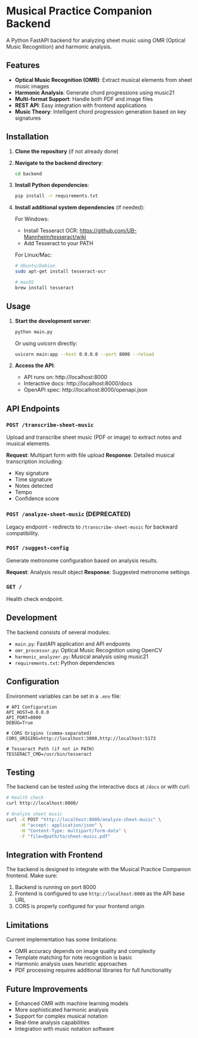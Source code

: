 # Musical Practice Companion Backend

A Python FastAPI backend for analyzing sheet music using OMR (Optical Music Recognition) and harmonic analysis.

## Features

- **Optical Music Recognition (OMR)**: Extract musical elements from sheet music images
- **Harmonic Analysis**: Generate chord progressions using music21
- **Multi-format Support**: Handle both PDF and image files
- **REST API**: Easy integration with frontend applications
- **Music Theory**: Intelligent chord progression generation based on key signatures

## Installation

1. **Clone the repository** (if not already done)

2. **Navigate to the backend directory**:
   ```bash
   cd backend
   ```

3. **Install Python dependencies**:
   ```bash
   pip install -r requirements.txt
   ```

4. **Install additional system dependencies** (if needed):
   
   For Windows:
   - Install Tesseract OCR: https://github.com/UB-Mannheim/tesseract/wiki
   - Add Tesseract to your PATH
   
   For Linux/Mac:
   ```bash
   # Ubuntu/Debian
   sudo apt-get install tesseract-ocr
   
   # macOS
   brew install tesseract
   ```

## Usage

1. **Start the development server**:
   ```bash
   python main.py
   ```
   
   Or using uvicorn directly:
   ```bash
   uvicorn main:app --host 0.0.0.0 --port 8000 --reload
   ```

2. **Access the API**:
   - API runs on: http://localhost:8000
   - Interactive docs: http://localhost:8000/docs
   - OpenAPI spec: http://localhost:8000/openapi.json

## API Endpoints

### `POST /transcribe-sheet-music`
Upload and transcribe sheet music (PDF or image) to extract notes and musical elements.

**Request**: Multipart form with file upload
**Response**: Detailed musical transcription including:
- Key signature
- Time signature
- Notes detected
- Tempo
- Confidence score

### `POST /analyze-sheet-music` (DEPRECATED)
Legacy endpoint - redirects to `/transcribe-sheet-music` for backward compatibility.

### `POST /suggest-config`
Generate metronome configuration based on analysis results.

**Request**: Analysis result object
**Response**: Suggested metronome settings

### `GET /`
Health check endpoint.

## Development

The backend consists of several modules:

- `main.py`: FastAPI application and API endpoints
- `omr_processor.py`: Optical Music Recognition using OpenCV
- `harmonic_analyzer.py`: Musical analysis using music21
- `requirements.txt`: Python dependencies

## Configuration

Environment variables can be set in a `.env` file:

```env
# API Configuration
API_HOST=0.0.0.0
API_PORT=8000
DEBUG=True

# CORS Origins (comma-separated)
CORS_ORIGINS=http://localhost:3000,http://localhost:5173

# Tesseract Path (if not in PATH)
TESSERACT_CMD=/usr/bin/tesseract
```

## Testing

The backend can be tested using the interactive docs at `/docs` or with curl:

```bash
# Health check
curl http://localhost:8000/

# Analyze sheet music
curl -X POST "http://localhost:8000/analyze-sheet-music" \
     -H "accept: application/json" \
     -H "Content-Type: multipart/form-data" \
     -F "file=@path/to/sheet-music.pdf"
```

## Integration with Frontend

The backend is designed to integrate with the Musical Practice Companion frontend. Make sure:

1. Backend is running on port 8000
2. Frontend is configured to use `http://localhost:8000` as the API base URL
3. CORS is properly configured for your frontend origin

## Limitations

Current implementation has some limitations:

- OMR accuracy depends on image quality and complexity
- Template matching for note recognition is basic
- Harmonic analysis uses heuristic approaches
- PDF processing requires additional libraries for full functionality

## Future Improvements

- Enhanced OMR with machine learning models
- More sophisticated harmonic analysis
- Support for complex musical notation
- Real-time analysis capabilities
- Integration with music notation software
